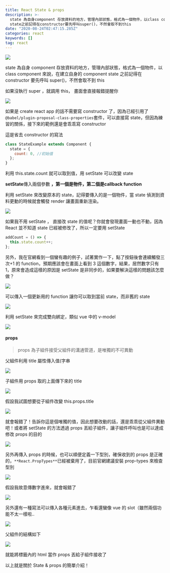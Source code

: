 ```yaml
---
title: React State & props
description: >-
  state 為自身component 存放資料的地方，管理內部狀態，格式為一個物件，以class component來說，在建立自身的component
  state之前記得在constructor要先呼叫super()，不然會取不到this
date: "2020-08-24T02:47:15.285Z"
categories: react
keywords: []
tag: react
---
```


![](/img/1__difOmaUKyEZrmlq4HliN1w.jpeg)

state 為自身 component 存放資料的地方，管理內部狀態，格式為一個物件，以 class component 來說，在建立自身的 component state 之前記得在 constructor 要先呼叫 super()，不然會取不到 this

如果沒執行 super ，就調用 this， 畫面會直接報錯提醒你

![](/img/1__xVj78ZwTzr__1OPUWRDAw9Q.png)

如果是 create react app 的話不需要寫 constructor 了，因為已經引用了`@babel/plugin-proposal-class-properties`套件，可以直接寫 state，但因為練習的關係，接下來的範例還是會乖乖寫 constructor

這是省去 constructor 的寫法

```javascript
class StateExample extends Component {
  state = {
    count: 0, //初始值
  };
}
```

利用 this.state.count 就可以取到值，用 setState 可以改變 state

**setState**傳入兩個參數 **，**第一個是**物件，**第二個是**callback function**

利用 setState 來改變原本的 state，記得要傳入的是一個物件，當 state 偵測到資料更動的時候就會觸發 render 讓畫面重新渲染。

![](/img/1__Dh__epaQsgM1NqK8YO7daqA.png)

如果我不用 setState ， 直接改 state 的值呢？你就會發現畫面一動也不動，因為 React 並不知道 state 已經被修改了，所以一定要用 setState

```javascript
addCount = () => {
  this.state.count++;
};
```

另外，我在官網看到一個蠻有趣的例子，試著實作一下，點了按鈕後會連續觸發三次+1 的 function，預期應該會在畫面上看到 3 這個數字，結果，居然數字只有 1，原來會造成這樣的原因是 setState 是非同步的，如果要解決這樣的問題該怎麼做？

![](/img/1__0HEjgYb7sngA9QdVUbQhLA.png)

可以傳入一個更新用的 function 讓你可以取到當前 state，而非舊的 state

![](/img/1__392tjzuoRAplxuFIGk4yFw.png)

利用 setState 來完成雙向綁定，類似 vue 中的 v-model

![](/img/1__HdCeTAEUEUwhp1EED9OMrg.png)

#### **props**

> props 為子組件接受父組件的溝通管道，是唯獨的不可異動

父組件利用 title 屬性傳入值(字串

![](/img/1__9gVkeKn__jke44r7dxTjkVA.png)

子組件用 props 取的上面傳下來的 title

![](/img/1__ROxTJR86Q1t0l4CvJCXAFA.png)

假設我試圖想要從子組件改變 this.props.title

![](/img/1__pxFSulLSLgvn9yCnTSprkw.png)

就會報錯了！告訴你這是個唯獨的值，因此想要改動的話，還是乖乖從父組件異動吧！或者將 setState 的方法透過 props 丟給子組件，讓子組件呼叫也是可以達成修改 props 的目的

![](/img/1__8T9RD__jiGQEJwwjITtfW8w.png)

另外再傳入 props 的時候，也可以順便定義一下型別，確保收到的 props 是正確的，`**React.PropTypes**`已經被棄用了，目前官網建議安裝 prop-types 來檢查型別

![](/img/1__XpVsdPs__ovc02W4SVl__2jg.png)

假設我故意傳數字進來，就會報錯了

![](/img/1__S__d7emf0kq3MSmEgzbv7EA.png)

另外還有一種寫法可以傳入各種元素進去，乍看還蠻像 vue 的 slot（雖然兩個功能不太一樣啦..

![](/img/1__vBOq3c3HzyR0lds0NgZMig.png)

父組件的結構如下

![](/img/1__b3UTKODzWS6nf7HMlbLhiQ.png)

就能將<PropsExample>標籤內的 html 當作 props 丟給子組件接收了

以上就是關於 State & props 的簡單介紹！
